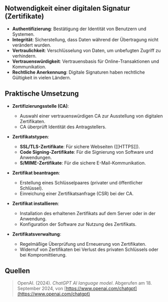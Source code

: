 ## Notwendigkeit einer digitalen Signatur (Zertifikate)
- **Authentifizierung**: Bestätigung der Identität von Benutzern und Systemen.
- **Integrität**: Sicherstellung, dass Daten während der Übertragung nicht verändert wurden.
- **Vertraulichkeit**: Verschlüsselung von Daten, um unbefugten Zugriff zu verhindern.
- **Vertrauenswürdigkeit**: Vertrauensbasis für Online-Transaktionen und Kommunikation.
- **Rechtliche Anerkennung**: Digitale Signaturen haben rechtliche Gültigkeit in vielen Ländern.

## Praktische Umsetzung
- **Zertifizierungsstelle (CA)**:
  - Auswahl einer vertrauenswürdigen CA zur Ausstellung von digitalen Zertifikaten.
  - CA überprüft Identität des Antragstellers.

- **Zertifikatstypen**:
  - **SSL/TLS-Zertifikate**: Für sichere Webseiten ([[HTTPS]]).
  - **Code Signing-Zertifikate**: Für die Signierung von Software und Anwendungen.
  - **S/MIME-Zertifikate**: Für die sichere E-Mail-Kommunikation.

- **Zertifikat beantragen**:
  - Erstellung eines Schlüsselpaares (privater und öffentlicher Schlüssel).
  - Einreichung einer Zertifikatsanfrage (CSR) bei der CA.

- **Zertifikat installieren**:
  - Installation des erhaltenen Zertifikats auf dem Server oder in der Anwendung.
  - Konfiguration der Software zur Nutzung des Zertifikats.

- **Zertifikatsverwaltung**:
  - Regelmäßige Überprüfung und Erneuerung von Zertifikaten.
  - Widerruf von Zertifikaten bei Verlust des privaten Schlüssels oder bei Kompromittierung.

## Quellen

> OpenAI. (2024). _ChatGPT AI language model_. Abgerufen am 18. September 2024, von [https://www.openai.com/chatgpt](https://www.openai.com/chatgpt)